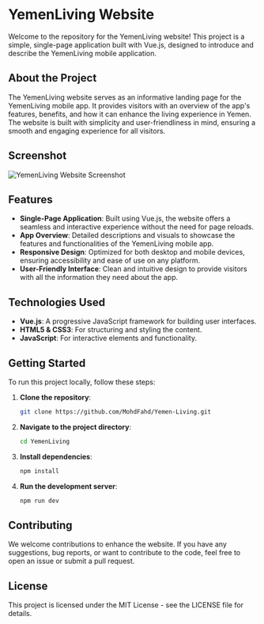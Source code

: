 # YemenLiving Website

Welcome to the repository for the YemenLiving website! This project is a simple, single-page application built with Vue.js, designed to introduce and describe the YemenLiving mobile application.

## About the Project

The YemenLiving website serves as an informative landing page for the YemenLiving mobile app. It provides visitors with an overview of the app's features, benefits, and how it can enhance the living experience in Yemen. The website is built with simplicity and user-friendliness in mind, ensuring a smooth and engaging experience for all visitors.

## Screenshot

![YemenLiving Website Screenshot](Yemen-Living.webp)

## Features

- **Single-Page Application**: Built using Vue.js, the website offers a seamless and interactive experience without the need for page reloads.
- **App Overview**: Detailed descriptions and visuals to showcase the features and functionalities of the YemenLiving mobile app.
- **Responsive Design**: Optimized for both desktop and mobile devices, ensuring accessibility and ease of use on any platform.
- **User-Friendly Interface**: Clean and intuitive design to provide visitors with all the information they need about the app.

## Technologies Used

- **Vue.js**: A progressive JavaScript framework for building user interfaces.
- **HTML5 & CSS3**: For structuring and styling the content.
- **JavaScript**: For interactive elements and functionality.

## Getting Started

To run this project locally, follow these steps:

1. **Clone the repository**:
   ```bash
   git clone https://github.com/MohdFahd/Yemen-Living.git
   ```
2. **Navigate to the project directory**:
   ```bash
   cd YemenLiving
   ```
3. **Install dependencies**:

   ```bash
   npm install

   ```

4. **Run the development server**:

   ```bash
   npm run dev

   ```

## Contributing

We welcome contributions to enhance the website. If you have any suggestions, bug reports, or want to contribute to the code, feel free to open an issue or submit a pull request.

## License

This project is licensed under the MIT License - see the LICENSE file for details.
